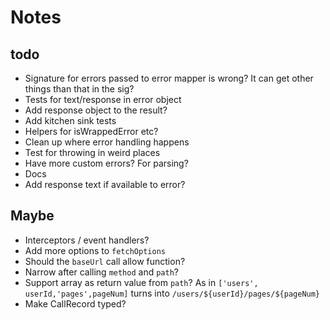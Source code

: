 # Notes

## todo

- Signature for errors passed to error mapper is wrong? It can get other things
  than that in the sig?
- Tests for text/response in error object
- Add response object to the result?
- Add kitchen sink tests
- Helpers for isWrappedError etc?
- Clean up where error handling happens
- Test for throwing in weird places
- Have more custom errors? For parsing?
- Docs
- Add response text if available to error?

## Maybe

- Interceptors / event handlers?
- Add more options to `fetchOptions`
- Should the `baseUrl` call allow function?
- Narrow after calling `method` and `path`?
- Support array as return value from `path`? As in
  `['users', userId,'pages',pageNum]` turns into
  `/users/${userId}/pages/${pageNum}`
- Make CallRecord typed?
